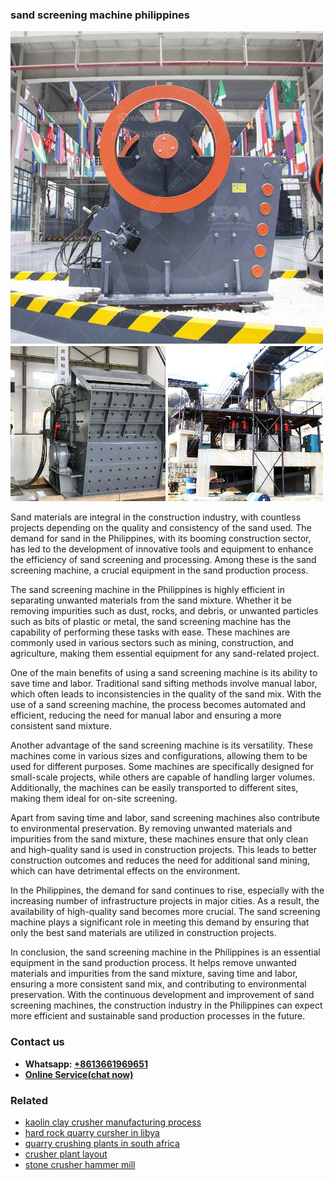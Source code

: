 <h3>sand screening machine philippines</h3><img src='1706773623.jpg' alt=''><p>Sand materials are integral in the construction industry, with countless projects depending on the quality and consistency of the sand used. The demand for sand in the Philippines, with its booming construction sector, has led to the development of innovative tools and equipment to enhance the efficiency of sand screening and processing. Among these is the sand screening machine, a crucial equipment in the sand production process.</p><p>The sand screening machine in the Philippines is highly efficient in separating unwanted materials from the sand mixture. Whether it be removing impurities such as dust, rocks, and debris, or unwanted particles such as bits of plastic or metal, the sand screening machine has the capability of performing these tasks with ease. These machines are commonly used in various sectors such as mining, construction, and agriculture, making them essential equipment for any sand-related project.</p><p>One of the main benefits of using a sand screening machine is its ability to save time and labor. Traditional sand sifting methods involve manual labor, which often leads to inconsistencies in the quality of the sand mix. With the use of a sand screening machine, the process becomes automated and efficient, reducing the need for manual labor and ensuring a more consistent sand mixture.</p><p>Another advantage of the sand screening machine is its versatility. These machines come in various sizes and configurations, allowing them to be used for different purposes. Some machines are specifically designed for small-scale projects, while others are capable of handling larger volumes. Additionally, the machines can be easily transported to different sites, making them ideal for on-site screening.</p><p>Apart from saving time and labor, sand screening machines also contribute to environmental preservation. By removing unwanted materials and impurities from the sand mixture, these machines ensure that only clean and high-quality sand is used in construction projects. This leads to better construction outcomes and reduces the need for additional sand mining, which can have detrimental effects on the environment.</p><p>In the Philippines, the demand for sand continues to rise, especially with the increasing number of infrastructure projects in major cities. As a result, the availability of high-quality sand becomes more crucial. The sand screening machine plays a significant role in meeting this demand by ensuring that only the best sand materials are utilized in construction projects.</p><p>In conclusion, the sand screening machine in the Philippines is an essential equipment in the sand production process. It helps remove unwanted materials and impurities from the sand mixture, saving time and labor, ensuring a more consistent sand mix, and contributing to environmental preservation. With the continuous development and improvement of sand screening machines, the construction industry in the Philippines can expect more efficient and sustainable sand production processes in the future.</p><h3>Contact us</h3><ul><li><strong>Whatsapp:&nbsp;<a href="https://wa.me/8613661969651">+8613661969651</a></strong></li><li><a href="https://swt.shibang-china.com/?git&amp;zhl&amp;sand screening machine philippines"><strong>Online Service(chat now)</strong></a></li></ul><h3>Related</h3><ul><li><a href='kaolin clay crusher manufacturing process.md'>kaolin clay crusher manufacturing process</a></li><li><a href='hard rock quarry cursher in libya.md'>hard rock quarry cursher in libya</a></li><li><a href='quarry crushing plants in south africa.md'>quarry crushing plants in south africa</a></li><li><a href='crusher plant layout.md'>crusher plant layout</a></li><li><a href='stone crusher hammer mill.md'>stone crusher hammer mill</a></li></ul>